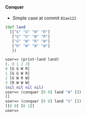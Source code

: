 
#### Conquer
* Simple case at commit `81ae122`
```clojure
(def land
  [["G" "G" "W" "R"]
   ["G" "G" "W" "R"]
   ["G" "W" "R" "W"]
   ["R" "W" "W" "W"]
   ])

user=> (print-land land)
(. 0 1 2 3)
0 [G G W R]
1 [G G W R]
2 [G W R W]
3 [R W W W]
(nil nil nil nil)
user=> (conquer [0 0] land "W" [])
[]
user=> (conquer [0 0] land "G" [])
[[0 0] [0 1]]
user=> 


```

